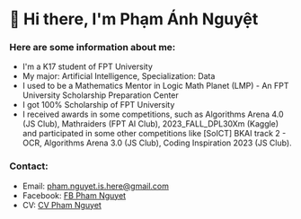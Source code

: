 # 👋 Hi there,  I'm Phạm Ánh Nguyệt

<!--
**phamnguyet2003/phamnguyet2003** is a ✨ _special_ ✨ repository because its `README.md` (this file) appears on your GitHub profile.

Here are some ideas to get you started:

- 🔭 I’m currently working on ...
- 🌱 I’m currently learning ...
- 👯 I’m looking to collaborate on ...
- 🤔 I’m looking for help with ...
- 💬 Ask me about ...
- 📫 How to reach me: ...
- 😄 Pronouns: ...
- ⚡ Fun fact: ...
-->
### Here are some information about me:
- I'm a K17 student of FPT University
- My major: Artificial Intelligence, Specialization: Data
- I used to be a Mathematics Mentor in Logic Math Planet (LMP) - An FPT University Scholarship Preparation Center
- I got 100% Scholarship of FPT University
- I received awards in some competitions, such as Algorithms Arena 4.0 (JS Club), Mathraiders  (FPT AI Club), 2023_FALL_DPL30Xm (Kaggle) and participated in some other competitions like [SoICT] BKAI track 2 - OCR, Algorithms Arena 3.0 (JS Club), Coding Inspiration 2023 (JS Club).

### Contact:
- Email: pham.nguyet.is.here@gmail.com 
- Facebook: [FB Pham Nguyet](https://www.facebook.com/nguyetpham.19.2/)
- CV: [CV Pham Nguyet](https://www.canva.com/design/DAGQEYvVF4w/9orIT7CfeYtKJHZ_uFNnqA/edit?utm_content=DAGQEYvVF4w&utm_campaign=designshare&utm_medium=link2&utm_source=sharebutton)

